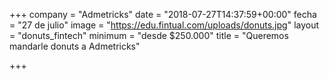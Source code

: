 +++
company = "Admetricks"
date = "2018-07-27T14:37:59+00:00"
fecha = "27 de julio"
image = "https://edu.fintual.com/uploads/donuts.jpg"
layout = "donuts_fintech"
minimum = "desde $250.000"
title = "Queremos mandarle donuts a Admetricks"

+++
